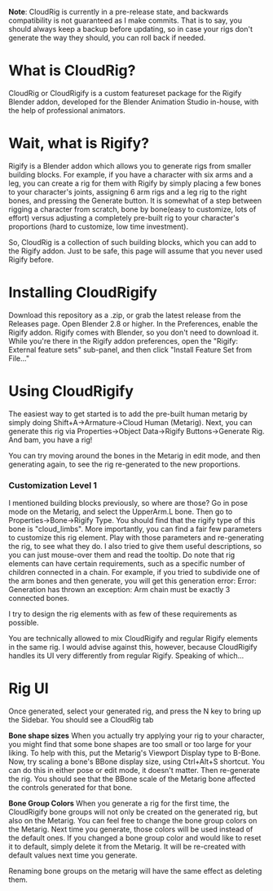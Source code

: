 **Note**: CloudRig is currently in a pre-release state, and backwards compatibility is not guaranteed as I make commits. 
That is to say, you should always keep a backup before updating, so in case your rigs don't generate the way they should, you can roll back if needed.

# What is CloudRig?
CloudRig or CloudRigify is a custom featureset package for the Rigify Blender addon, developed for the Blender Animation Studio in-house, with the help of professional animators.

# Wait, what is Rigify?
Rigify is a Blender addon which allows you to generate rigs from smaller building blocks. 
For example, if you have a character with six arms and a leg, you can create a rig for them with Rigify by simply placing a few bones to your character's joints, assigning 6 arm rigs and a leg rig to the right bones, and pressing the Generate button.
It is somewhat of a step between rigging a character from scratch, bone by bone(easy to customize, lots of effort) versus adjusting a completely pre-built rig to your character's proportions (hard to customize, low time investment).

So, CloudRig is a collection of such building blocks, which you can add to the Rigify addon. Just to be safe, this page will assume that you never used Rigify before.

# Installing CloudRigify
Download this repository as a .zip, or grab the latest release from the Releases page.
Open Blender 2.8 or higher. In the Preferences, enable the Rigify addon. Rigify comes with Blender, so you don't need to download it.
While you're there in the Rigify addon preferences, open the "Rigify: External feature sets" sub-panel, and then click "Install Feature Set from File..."
<put screenshot here>

# Using CloudRigify
The easiest way to get started is to add the pre-built human metarig by simply doing Shift+A->Armature->Cloud Human (Metarig).
Next, you can generate this rig via Properties->Object Data->Rigify Buttons->Generate Rig.
And bam, you have a rig!

You can try moving around the bones in the Metarig in edit mode, and then generating again, to see the rig re-generated to the new proportions.

### Customization Level 1
I mentioned building blocks previously, so where are those? Go in pose mode on the Metarig, and select the UpperArm.L bone. Then go to Properties->Bone->Rigify Type.
You should find that the rigify type of this bone is "cloud_limbs". More importantly, you can find a fair few parameters to customize this rig element. Play with those parameters and re-generating the rig, to see what they do. I also tried to give them useful descriptions, so you can just mouse-over them and read the tooltip.
Do note that rig elements can have certain requirements, such as a specific number of children connected in a chain. For example, if you tried to subdivide one of the arm bones and then generate, you will get this generation error:
Error: Generation has thrown an exception: Arm chain must be exactly 3 connected bones.

I try to design the rig elements with as few of these requirements as possible.

You are technically allowed to mix CloudRigify and regular Rigify elements in the same rig. I would advise against this, however, because CloudRigify handles its UI very differently from regular Rigify.
Speaking of which...

# Rig UI
Once generated, select your generated rig, and press the N key to bring up the Sidebar. You should see a CloudRig tab

**Bone shape sizes**
When you actually try applying your rig to your character, you might find that some bone shapes are too small or too large for your liking.
To help with this, put the Metarig's Viewport Display type to B-Bone.
<screenshot>
Now, try scaling a bone's BBone display size, using Ctrl+Alt+S shortcut. You can do this in either pose or edit mode, it doesn't matter. Then re-generate the rig.
You should see that the BBone scale of the Metarig bone affected the controls generated for that bone.

**Bone Group Colors**
When you generate a rig for the first time, the CloudRigify bone groups will not only be created on the generated rig, but also on the Metarig.
You can feel free to change the bone group colors on the Metarig. Next time you generate, those colors will be used instead of the default ones.
If you changed a bone group color and would like to reset it to default, simply delete it from the Metarig. It will be re-created with default values next time you generate.

Renaming bone groups on the metarig will have the same effect as deleting them.

<todo write more things>
